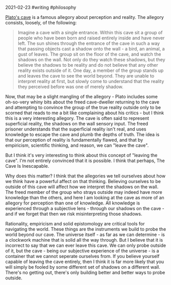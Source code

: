 2021-02-23 #writing #philosophy

[Plato's cave](https://en.wikipedia.org/wiki/Allegory_of_the_cave) is a famous allegory about perception and reality. The allegory consists, loosely, of the following:

> Imagine a cave with a single entrance. Within this cave sit a group of people who have been born and raised entirely inside and have never left. The sun shines through the entrance of the cave in such a way that passing objects cast a shadow onto the wall - a bird, an animal, a gust of leaves. The group sit on the floor of the cave, and watch the shadows on the wall. Not only do they watch these shadows, but they believe the shadows to be reality and do not believe that any other reality exists outside of it. One day, a member of the group stands up and leaves the cave to see the world beyond. They are unable to interpret reality at first, but slowly come to understand that the reality they perceived before was one of merely shadow. 

Now, that may be a slight mangling of the allegory - Plato includes some oh-so-very whiny bits about the freed cave-dweller returning to the cave and attempting to convince the group of the true reality outside only to be scorned that reads to me a bit like complaining about his critics - but I think this is a very interesting allegory. The cave is often said to represent superficial reality, the shadows on the wall sensory input. The freed prisoner understands that the superficial reality isn't real, and uses knowledge to escape the cave and plumb the depths of truth. The idea is that our perception of reality is fundamentally flawed, and that by empiricism, scientific thinking, and reason, we can "leave the cave".

But I think it's very interesting to think about this concept of "leaving the cave". I'm not entirely convinced that it is possible. I think that perhaps, The Cave Is Inescapable.

Why does this matter? I think that the allegories we tell ourselves about how we think have a powerful affect on that thinking. Believing ourselves to be outside of this cave will affect how we interpret the shadows on the wall. The freed member of the group who strays outside may indeed have more knowledge than the others, and here I am looking at the cave as more of an allegory for perception than one of knowledge. All knowledge is experienced through a subjective lens - through our shadows on the cave - and if we forget that then we risk misinterpreting those shadows.

Rationality, empiricism and solid epistomology are critical tools for navigating the world. These things are the instruments we build to probe the world beyond our cave. The universe itself - as far as we can determine - is a clockwork machine that is solid all the way through. But I believe that it is incorrect to say that we can ever leave this cave. We can only probe outside of it, but the cave - being our subjective experience of the universe - is a container that we cannot seperate ourselves from. If you believe yourself capable of leaving the cave entirely, then I think it is far more likely that you will simply be fooled by some different set of shadows on a different wall. There's no getting out, there's only building better and better ways to probe outside.